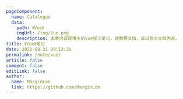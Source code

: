 ```yaml
---
pageComponent:
  name: Catalogue
  data:
    path: 《Vue》
    imgUrl: /img/Vue.png
    description: 本章内容是博主的Vue学习笔记，非教程文档，请以官方文档为准。
title: 《Vue》笔记
date: 2022-08-31 09:13:20
permalink: /note/vue/
article: false
comment: false
editLink: false
author:
  name: MarginLon
  link: https://github.com/MarginLon
---
```


